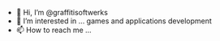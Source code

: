 - 👋 Hi, I’m @graffitisoftwerks
- 👀 I’m interested in ... games and applications development
- 📫 How to reach me ...

<!---
graffitisoftwerks/graffitisoftwerks is a ✨ special ✨ repository because its `README.md` (this file) appears on your GitHub profile.
You can click the Preview link to take a look at your changes.
--->
